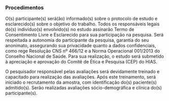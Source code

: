 ### Procedimentos

O(s) participante(s) será(ão) informado(s) sobre o protocolo de estudo e
esclarecido(s) sobre o objetivo do trabalho. Todos os responsáveis legais
do(s) indivíduo(s) envolvido(s) no estudo assinarão Termo de Consentimento
Livre e Esclarecido para sua participação na pesquisa. Será respeitada a
autonomia do participante da pesquisa, garantia do seu anonimato,
assegurando sua privacidade quanto a dados confidenciais, como rege
Resolução CNS nº 466/12 e a Norma Operacional 001/2013 do Conselho
Nacional de Saúde. Para sua realização, o estudo será submetido à
apreciação e aprovação do Comitê de Ética e Pesquisa (CEP) do HIAS.

O pesquisador responsável pelas avaliações será devidamente treinado e
capacitado para realização das avaliações. Após este treinamento, será
iniciado o recrutamento da amostra, com identificação do(s) paciente(s)
admitido(s). Serão realizadas avaliações sócio-demográfica e clínica do(s) participante(s).


